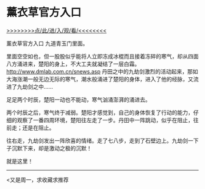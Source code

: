 # 薰衣草官方入口

<a href="https://8h9e.vip/">>>>>>>>>点/此/进/入/观/看/<<<<<<<<</a>

薰衣草官方入口
九道青玉门里面。

里面空空如也，但一股股似乎能将人立即冻成冰棍而且接着冻碎的寒气，却从四面八方涌进来，楚阳的身上，不大工夫就凝结了一层白霜。
http://www.dmlab.com.cn/snews.asp
丹田之中的九劫剑激烈的活动起来，那如大海涨潮一般无边无际的寒气，潮水般涌进了楚阳的身体，进入了他的经脉，又流进了九劫剑之中……

足足两个时辰，楚阳一动也不能动，寒气汹涌澎湃的涌进去。

两个时辰之后，寒气终于减弱。楚阳才感觉到，自己的身体恢复了行动的能力，仔细的观察了一番四周环境，楚阳往左走了一步。丹田中一阵跳动，似乎在阻止，往前走；还是在阻止。

往右走，九劫剑发出一阵欣喜的情绪。走了七八步，走到了石壁边上。九劫剑一下子沉默下来，却是激动之极的沉默！

就是这里！

**********

<又是周一，求收藏求推荐
